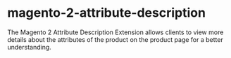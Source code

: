 # magento-2-attribute-description
The Magento 2 Attribute Description Extension allows clients to view more details about the attributes of the product on the product page for a better understanding.
